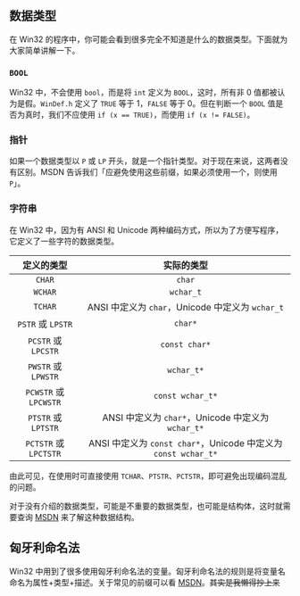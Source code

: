 ## 数据类型

在 Win32 的程序中，你可能会看到很多完全不知道是什么的数据类型。下面就为大家简单讲解一下。

### `BOOL`

Win32 中，不会使用 `bool`，而是将 `int` 定义为 `BOOL`，这时，所有非 $0$ 值都被认为是假。`WinDef.h` 定义了 `TRUE` 等于 $1$，`FALSE` 等于 $0$。但在判断一个 `BOOL` 值是否为真时，我们不应使用 `if (x == TRUE)`，而使用 `if (x != FALSE)`。

### 指针

如果一个数据类型以 `P` 或 `LP` 开头，就是一个指针类型。对于现在来说，这两者没有区别。MSDN 告诉我们「应避免使用这些前缀，如果必须使用一个，则使用 `P`」。

### 字符串

在 Win32 中，因为有 ANSI 和 Unicode 两种编码方式，所以为了方便写程序，它定义了一些字符的数据类型。

|      定义的类型       |                           实际的类型                           |
| :-------------------: | :------------------------------------------------------------: |
|        `CHAR`         |                             `char`                             |
|        `WCHAR`        |                           `wchar_t`                            |
|        `TCHAR`        |        ANSI 中定义为 `char`，Unicode 中定义为 `wchar_t`        |
|   `PSTR` 或 `LPSTR`   |                            `char*`                             |
|  `PCSTR` 或 `LPCSTR`  |                         `const char*`                          |
|  `PWSTR` 或 `LPWSTR`  |                           `wchar_t*`                           |
| `PCWSTR` 或 `LPCWSTR` |                        `const wchar_t*`                        |
|  `PTSTR` 或 `LPTSTR`  |       ANSI 中定义为 `char*`，Unicode 中定义为 `wchar_t*`       |
| `PCTSTR` 或 `LPCTSTR` | ANSI 中定义为 `const char*`，Unicode 中定义为 `const wchar_t*` |

由此可见，在使用时可直接使用 `TCHAR`、`PTSTR`、`PCTSTR`，即可避免出现编码混乱的问题。

对于没有介绍的数据类型，可能是不重要的数据类型，也可能是结构体，这时就需要查询 [MSDN](https://learn.microsoft.com/) 来了解这种数据结构。

## 匈牙利命名法

Win32 中用到了很多使用匈牙利命名法的变量。匈牙利命名法的规则是将变量名命名为属性+类型+描述。关于常见的前缀可以看 [MSDN](https://learn.microsoft.com/zh-cn/windows/win32/stg/coding-style-conventions)。~~其实是我懒得抄上来~~